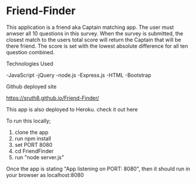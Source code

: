# Friend-Finder

This  application is a friend aka Captain matching app. The user must anwser all 10 questions in this survey. When the survey is submitted, the closest match to the users total score will return the Captain that will be there friend. The score is set with the lowest absolute difference for all ten question combined.
 
Technologies Used

-JavaScript
-jQuery
-node.js
-Express.js
-HTML
-Bootstrap

Github deployed site

https://sruth8.github.io/Friend-Finder/

This app is also deployed to Heroku. check it out here 



To run this locally;
1. clone the app
2. run npm install
3. set PORT 8080
4. cd FriendFinder
5. run "node server.js"

Once the app is stating "App listening on PORT: 8080", then it should run in your browser as localhost:8080 


